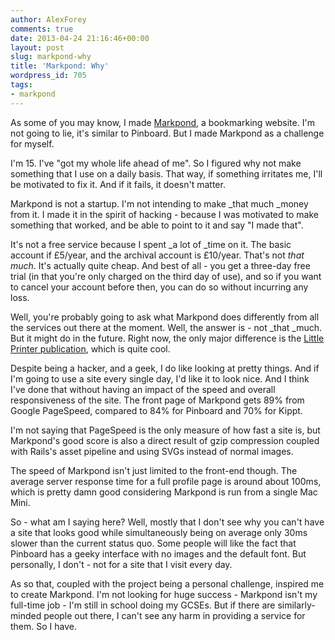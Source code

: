 ```yaml
---
author: AlexForey
comments: true
date: 2013-04-24 21:16:46+00:00
layout: post
slug: markpond-why
title: 'Markpond: Why'
wordpress_id: 705
tags:
- markpond
---
```


As some of you may know, I made [Markpond](https://markpond.com), a bookmarking website. I'm not going to lie, it's similar to Pinboard. But I made Markpond as a challenge for myself.

I'm 15. I've "got my whole life ahead of me". So I figured why not make something that I use on a daily basis. That way, if something irritates me, I'll be motivated to fix it. And if it fails, it doesn't matter.

Markpond is not a startup. I'm not intending to make _that much _money from it. I made it in the spirit of hacking - because I was motivated to make something that worked, and be able to point to it and say "I made that".

It's not a free service because I spent _a lot of _time on it. The basic account if £5/year, and the archival account is £10/year. That's not _that much_. It's actually quite cheap. And best of all - you get a three-day free trial (in that you're only charged on the third day of use), and so if you want to cancel your account before then, you can do so without incurring any loss.

Well, you're probably going to ask what Markpond does differently from all the services out there at the moment. Well, the answer is - not _that _much. But it might do in the future. Right now, the only major difference is the [Little Printer publication](http://remote.bergcloud.com/publications/11), which is quite cool.

Despite being a hacker, and a geek, I do like looking at pretty things. And if I'm going to use a site every single day, I'd like it to look nice. And I think I've done that without having an impact of the speed and overall responsiveness of the site. The front page of Markpond gets 89% from Google PageSpeed, compared to 84% for Pinboard and 70% for Kippt.

I'm not saying that PageSpeed is the only measure of how fast a site is, but Markpond's good score is also a direct result of gzip compression coupled with Rails's asset pipeline and using SVGs instead of normal images.

The speed of Markpond isn't just limited to the front-end though. The average server response time for a full profile page is around about 100ms, which is pretty damn good considering Markpond is run from a single Mac Mini.

So - what am I saying here? Well, mostly that I don't see why you can't have a site that looks good while simultaneously being on average only 30ms slower than the current status quo. Some people will like the fact that Pinboard has a geeky interface with no images and the default font. But personally, I don't - not for a site that I visit every day.

As so that, coupled with the project being a personal challenge, inspired me to create Markpond. I'm not looking for huge success - Markpond isn't my full-time job - I'm still in school doing my GCSEs. But if there are similarly-minded people out there, I can't see any harm in providing a service for them. So I have.

